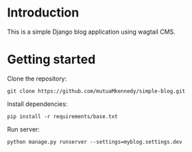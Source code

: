 # Introduction
This is a simple Django blog application using wagtail CMS.

# Getting started
Clone the repository:
```
git clone https://github.com/mutuaMkennedy/simple-blog.git
```
Install dependencies:
```
pip install -r requirements/base.txt
```

Run server:
```
python manage.py runserver --settings=myblog.settings.dev
```
